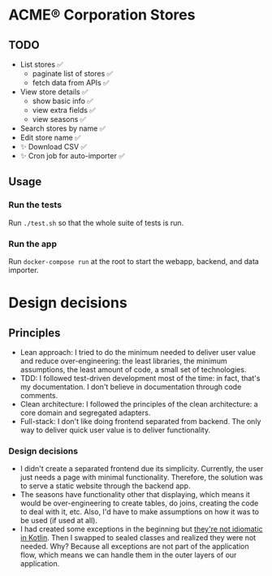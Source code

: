 # ACME® Corporation Stores

## TODO
- List stores ✅
  - paginate list of stores ✅
  - fetch data from APIs ✅
- View store details ✅
  - show basic info ✅
  - view extra fields ✅
  - view seasons ✅
- Search stores by name ✅
- Edit store name ✅
- ✨ Download CSV ✅
- ✨ Cron job for auto-importer ✅

## Usage

### Run the tests

Run `./test.sh` so that the whole suite of tests is run.

### Run the app

Run `docker-compose run` at the root to start the webapp, backend, and data importer.

# Design decisions

## Principles

- Lean approach: I tried to do the minimum needed to deliver user value and reduce over-engineering:
  the least libraries, the minimum assumptions, the least amount of code, a small set of technologies.
- TDD: I followed test-driven development most of the time: in fact, that's my documentation. I don't believe in
  documentation through code comments.
- Clean architecture: I followed the principles of the clean architecture: a core domain and segregated adapters.
- Full-stack: I don't like doing frontend separated from backend. The only way to deliver quick user value is to deliver
  functionality.

### Design decisions

- I didn't create a separated frontend due its simplicity. Currently, the user just needs a page with minimal
  functionality. Therefore, the solution was to serve a static website through the backend app.
- The seasons have functionality other that displaying, which means it would be over-engineering to create tables, do
  joins, creating the code to deal with it, etc. Also, I'd have to make assumptions on how it was to be used (if used at
  all).
- I had created some exceptions in the beginning
  but [they're not idiomatic in Kotlin](https://elizarov.medium.com/kotlin-and-exceptions-8062f589d07). Then I swapped
  to sealed classes and realized they were not needed. Why? Because all exceptions are not part of the application flow,
  which means we can handle them in the outer layers of our application.